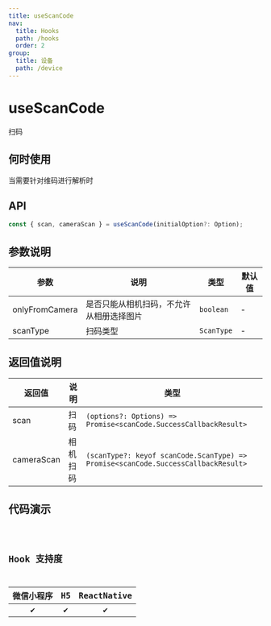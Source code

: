 ```yaml
---
title: useScanCode
nav:
  title: Hooks
  path: /hooks
  order: 2
group:
  title: 设备
  path: /device
---
```


# useScanCode

扫码

## 何时使用

当需要针对维码进行解析时

## API

```ts
const { scan, cameraScan } = useScanCode(initialOption?: Option);
```

## 参数说明

| 参数           | 说明                                     | 类型       | 默认值 |
| -------------- | ---------------------------------------- | ---------- | ------ |
| onlyFromCamera | 是否只能从相机扫码，不允许从相册选择图片 | `boolean`  | -      |
| scanType       | 扫码类型                                 | `ScanType` | -      |

## 返回值说明

| 返回值     | 说明     | 类型                                                                              |
| ---------- | -------- | --------------------------------------------------------------------------------- |
| scan       | 扫码     | `(options?: Options) => Promise<scanCode.SuccessCallbackResult>`                  |
| cameraScan | 相机扫码 | `(scanType?: keyof scanCode.ScanType) => Promise<scanCode.SuccessCallbackResult>` |

## 代码演示

<code src="useScanCode/index" group="device" />

## Hook 支持度

| 微信小程序 | H5  | ReactNative |
| :--------: | :-: | :---------: |
|     ✔️     | ✔️  |     ✔️      |
